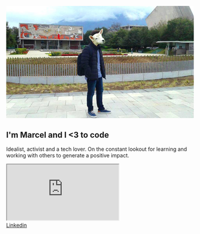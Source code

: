 ![PersonalPhoto](assets/images/photo.jpg)
## I'm Marcel and I <3 to code
Idealist, activist and a tech lover. On the constant lookout for learning and working with others to generate a positive impact.
<iframe src="https://docs.google.com/document/d/e/2PACX-1vS5vu0GJ_hb4L5DiUXWRPWkMivQIGjDq6OSA4zbDEInqhKipUwbOluutnfniNKMiHzkFpl4-okqoy9H/pub?embedded=true"></iframe>
<div class="LI-profile-badge"  data-version="v1" data-size="large" data-locale="es_ES" data-type="horizontal" data-theme="dark" data-vanity="marcelrg"><a class="LI-simple-link" href='https://mx.linkedin.com/in/marcelrg?trk=profile-badge'>Linkedin</a></div>
